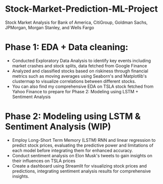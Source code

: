 # Stock-Market-Prediction-ML-Project
 Stock Market Analysis for Bank of America, CitiGroup, Goldman Sachs, JPMorgan, Morgan Stanley, and Wells Fargo
 
# Phase 1: EDA + Data cleaning:
- Conducted Exploratory Data Analysis to identify key events including market crashes and stock splits, data fetched from Google Finance
- Analyzed and classified stocks based on riskiness through financial metrics such as moving averages using Seaborn's and Matplotlib's clustermap to visualize correlations between different stocks.
- You can also find my comprehensive EDA on TSLA stock fetched from Yahoo Finance to prepare for Phase 2: Modeling using LSTM + Sentiment Analysis

# Phase 2: Modeling using LSTM & Sentiment Analysis (WIP)

- Employ Long-Short Term Memory (LSTM) RNN and linear regression to predict stock prices, evaluating the predictive power and limitations of each model before integrating them for enhanced accuracy.
- Conduct sentiment analysis on Elon Musk's tweets to gain insights on their influences on TSLA prices
- Create a dashboard using Streamlit for visualizing stock prices and predictions, integrating sentiment analysis results for comprehensive insights.
